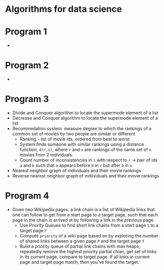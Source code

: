 # Algorithms for data science

# Program 1
-


# Program 2
-

# Program 3
- Divide and Conquer algorithm to locate the supermode element of a list
- Decrease and Conquer algorithm to locate the supermode element of a list
- Recommedation system: measure degree to which the rankings of a common set of movies by two people are similar or different
  - Ranking - list of movie ids, ordered from best to worst
  - System finds someone with similar rankings using a distance function, `d(r,s)`, where `r` and `s` are rankings of the same set of `n` movies from 2 individuals. 
  - Count number of inconsistencies in `s` with respect to `r` -> pair of ids `a` and `b` such that `a` appears before `b` in `r` but after `b` in `s`
 - Nearest neighbor graph of individuals and their movie rankings
 - Reverse nearest neighbor graph of indiividuals and their movie rankings

# Program 4
- Given two Wikipedia pages, a link chain is a list of Wikipedia links that one can follow to get from a start page to a target page, such that each page in the chain is arrived at by following a link in the previous page. 
  - Use Priority Queues to find short link chains from a start page `S` to a target page `T`
  - Compute `priority` of a wiki page based on by exploring the number of shared links between a given page `P` and the target page `T` 
  - Build a priority queue of partial link chains with max heaps, repeatedly remove the highest priority partial chian, get set of links in its current page, compare to target page. If all links in current page and target page match, then you've found the target.
